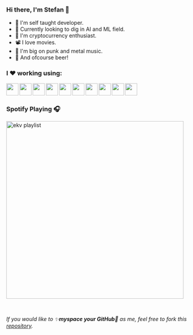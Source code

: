 ### Hi there, I'm Stefan 👋

* 📖 I'm self taught developer.
* 🤖 Currently looking to dig in AI and ML field.
* 💱 I'm cryptocurrency enthusiast.
* 📽 I love movies.
* 🎸 I'm big on punk and metal music.
* 🍺 And ofcourse beer!

### I ❤  working using:

<img align="left" width="32px" src="https://raw.githubusercontent.com/jaggaer-ststojanovic/main/icons/babel.svg"/>
<img align="left" width="32px" src="https://raw.githubusercontent.com/jaggaer-ststojanovic/main/icons/css3.svg"/>
<img align="left" width="32px" src="https://raw.githubusercontent.com/jaggaer-ststojanovic/main/icons/html5.svg"/>
<img align="left" width="32px" src="https://raw.githubusercontent.com/jaggaer-ststojanovic/main/icons/javascript.svg"/>
<img align="left" width="32px" src="https://raw.githubusercontent.com/jaggaer-ststojanovic/main/icons/jquery.svg"/>
<img align="left" width="32px" src="https://raw.githubusercontent.com/jaggaer-ststojanovic/main/icons/mysql.svg"/>
<img align="left" width="32px" src="https://raw.githubusercontent.com/jaggaer-ststojanovic/main/icons/php.svg"/>
<img align="left" width="32px" src="https://raw.githubusercontent.com/jaggaer-ststojanovic/main/icons/react.svg"/>
<img align="left" width="32px" src="https://raw.githubusercontent.com/jaggaer-ststojanovic/main/icons/redhat.svg"/>
<img align="left" width="32px" src="https://raw.githubusercontent.com/jaggaer-ststojanovic/main/icons/redux.svg"/>

<br/>
<br/>

### Spotify Playing 🎧

[<img src="https://ekv-now-playing.vercel.app/api/spotify-playing" alt="ekv playlist" width="470" />](https://open.spotify.com/user/sa664offtseycw0wbljstxdrk)


<br/>

*If you would like to ✨**myspace your GitHub**🌟 as me, feel free to fork this [repository](https://github.com/jaggaer-ststojanovic/jaggaer-ststojanovic "repo").*